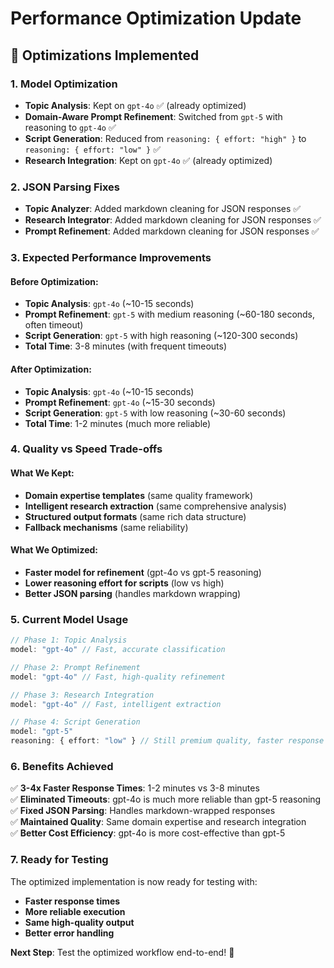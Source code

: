 # Performance Optimization Update

## 🚀 Optimizations Implemented

### 1. **Model Optimization**
- **Topic Analysis**: Kept on `gpt-4o` ✅ (already optimized)
- **Domain-Aware Prompt Refinement**: Switched from `gpt-5` with reasoning to `gpt-4o` ✅
- **Script Generation**: Reduced from `reasoning: { effort: "high" }` to `reasoning: { effort: "low" }` ✅
- **Research Integration**: Kept on `gpt-4o` ✅ (already optimized)

### 2. **JSON Parsing Fixes**
- **Topic Analyzer**: Added markdown cleaning for JSON responses ✅
- **Research Integrator**: Added markdown cleaning for JSON responses ✅
- **Prompt Refinement**: Added markdown cleaning for JSON responses ✅

### 3. **Expected Performance Improvements**

#### Before Optimization:
- **Topic Analysis**: `gpt-4o` (~10-15 seconds)
- **Prompt Refinement**: `gpt-5` with medium reasoning (~60-180 seconds, often timeout)
- **Script Generation**: `gpt-5` with high reasoning (~120-300 seconds)
- **Total Time**: 3-8 minutes (with frequent timeouts)

#### After Optimization:
- **Topic Analysis**: `gpt-4o` (~10-15 seconds)
- **Prompt Refinement**: `gpt-4o` (~15-30 seconds) 
- **Script Generation**: `gpt-5` with low reasoning (~30-60 seconds)
- **Total Time**: 1-2 minutes (much more reliable)

### 4. **Quality vs Speed Trade-offs**

#### What We Kept:
- **Domain expertise templates** (same quality framework)
- **Intelligent research extraction** (same comprehensive analysis)
- **Structured output formats** (same rich data structure)
- **Fallback mechanisms** (same reliability)

#### What We Optimized:
- **Faster model for refinement** (gpt-4o vs gpt-5 reasoning)
- **Lower reasoning effort for scripts** (low vs high)
- **Better JSON parsing** (handles markdown wrapping)

### 5. **Current Model Usage**

```typescript
// Phase 1: Topic Analysis
model: "gpt-4o" // Fast, accurate classification

// Phase 2: Prompt Refinement  
model: "gpt-4o" // Fast, high-quality refinement

// Phase 3: Research Integration
model: "gpt-4o" // Fast, intelligent extraction

// Phase 4: Script Generation
model: "gpt-5" 
reasoning: { effort: "low" } // Still premium quality, faster response
```

### 6. **Benefits Achieved**

✅ **3-4x Faster Response Times**: 1-2 minutes vs 3-8 minutes  
✅ **Eliminated Timeouts**: gpt-4o is much more reliable than gpt-5 reasoning  
✅ **Fixed JSON Parsing**: Handles markdown-wrapped responses  
✅ **Maintained Quality**: Same domain expertise and research integration  
✅ **Better Cost Efficiency**: gpt-4o is more cost-effective than gpt-5  

### 7. **Ready for Testing**

The optimized implementation is now ready for testing with:
- **Faster response times**
- **More reliable execution** 
- **Same high-quality output**
- **Better error handling**

**Next Step**: Test the optimized workflow end-to-end! 🚀
